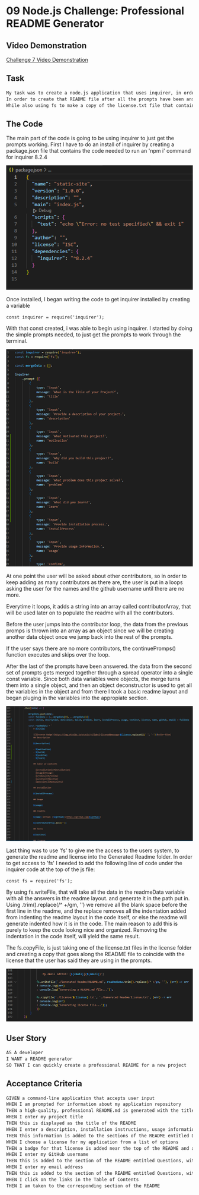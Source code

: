# 09 Node.js Challenge: Professional README Generator

## Video Demonstration


[Challenge 7 Video Demonstration](https://drive.google.com/file/d/1URPxwRv9jEvpJIczpu0m4Nk84DRoQc3Y/view?usp=share_link)

## Task

```md
My task was to create a node.js application that uses inquirer, in order to create prompts that will be used to generate a README file.
In order to create that README file after all the prompts have been answered, I had to use fs in order to write the file into the Generated Readme folder.
While also using fs to make a copy of the license.txt file that contains more info on the license being used for the repo.

```
## The Code

The main part of the code is going to be using inquirer to just get the prompts working. 
First I have to do an install of inquirer by creating a package.json file that contains the code needed to run an 'npm i' command for inquirer 8.2.4

![package.json](./assets/images/package-json.PNG)

Once installed, I began writing the code to get inquirer installed by creating a variable

    const inquirer = require('inquirer');

With that const created, i was able to begin using inquirer.
I started by doing the simple prompts needed, to just get the prompts to work through the terminal.

![prompts](./assets/images/inquirer-prompts.PNG)

At one point the user will be asked about other contributors, so in order to keep adding as many contributors as there are, the user is put in a loops
asking the user for the names and the github username until there are no more. 

Everytime it loops, it adds a string into an array called contributorArray, that will be used later on to populate the readme with all the contributors.

Before the user jumps into the contributor loop, the data from the previous promps is thrown into an array as an object since we will be creating another data object once we jump back into the rest of the prompts.

If the user says there are no more contributors, the continuePromps() function executes and skips over the loop.

After the last of the prompts have been answered. the data from the second set of prompts gets merged together through a spread operator into a single const variable.
Since both data variables were objects, the merge turns them into a single object, and then an object deconstructor is used to get all the variables in the object and from there I took a basic readme layout and began pluging in the variables into the appropiate section.

![contributors loop](./assets/images/readme.PNG)

Last thing was to use 'fs' to give me the access to the users system, to generate the readme and license into the Generated Readme folder.
In order to get access to 'fs' I needed to add the following line of code under the inquirer code at the top of the js file:

    const fs = require('fs');

By using fs.writeFile, that will take all the data in the readmeData variable with all the answers in the readme layout. and generate it in the path put in.
Using .trim().replace(/^ +/gm, '') we remove all the blank space before the first line in the readme, and the replace removes all the indentation added from indenting the readme layout in the code itself, or else the readme will generate indented how it is in the code. The main reason to add this is purely to keep the code lookng nice and organized. Removing the indentation in the code itself, will yield the same result.

The fs.copyFile, is just taking one of the license.txt files in the license folder and creating a copy that goes along the README file to coincide with the license that the user has said they are using in the prompts. 

![fs writeFile](./assets/images/fs-writefile.PNG)

## User Story

```md
AS A developer
I WANT a README generator
SO THAT I can quickly create a professional README for a new project
```

## Acceptance Criteria

```md
GIVEN a command-line application that accepts user input
WHEN I am prompted for information about my application repository
THEN a high-quality, professional README.md is generated with the title of my project and sections entitled Description, Table of Contents, Installation, Usage, License, Contributing, Tests, and Questions
WHEN I enter my project title
THEN this is displayed as the title of the README
WHEN I enter a description, installation instructions, usage information, contribution guidelines, and test instructions
THEN this information is added to the sections of the README entitled Description, Installation, Usage, Contributing, and Tests
WHEN I choose a license for my application from a list of options
THEN a badge for that license is added near the top of the README and a notice is added to the section of the README entitled License that explains which license the application is covered under
WHEN I enter my GitHub username
THEN this is added to the section of the README entitled Questions, with a link to my GitHub profile
WHEN I enter my email address
THEN this is added to the section of the README entitled Questions, with instructions on how to reach me with additional questions
WHEN I click on the links in the Table of Contents
THEN I am taken to the corresponding section of the README
```
